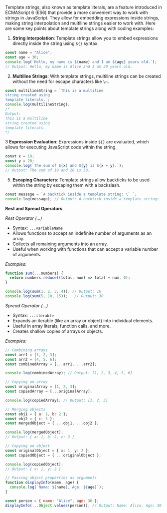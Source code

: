 Template strings, also known as template literals, are a feature introduced in ECMAScript 6 (ES6) that provide a more convenient way to work with strings in JavaScript. They allow for embedding expressions inside strings, making string interpolation and multiline strings easier to work with. Here are some key points about template strings along with coding examples:

1. **String Interpolation**: Template strings allow you to embed expressions directly inside the string using `${}` syntax.

```javascript
const name = "Alice";
const age = 30;
console.log(`Hello, my name is ${name} and I am ${age} years old.`);
// Output: Hello, my name is Alice and I am 30 years old.
```

2. **Multiline Strings**: With template strings, multiline strings can be created without the need for escape characters like `\n`.

```javascript
const multilineString = `This is a multiline
string created using
template literals.`;
console.log(multilineString);
/*
Output:
This is a multiline
string created using
template literals.
*/
```


3 **Expression Evaluation**: Expressions inside `${}` are evaluated, which allows for executing JavaScript code within the string.

```javascript
const x = 10;
const y = 20;
console.log(`The sum of ${x} and ${y} is ${x + y}.`);
// Output: The sum of 10 and 20 is 30.
```

5. **Escaping Characters**: Template strings allow backticks to be used within the string by escaping them with a backslash.

```javascript
const message = `A backtick inside a template string: \` `;
console.log(message); // Output: A backtick inside a template string: `
```


**Rest and Spread Operators**

*Rest Operator (...)*

- Syntax: `...variableName`
- Allows functions to accept an indefinite number of arguments as an array.
- Collects all remaining arguments into an array.
- Useful when working with functions that can accept a variable number of arguments.

*Examples:*

```javascript
function sum(...numbers) {
  return numbers.reduce((total, num) => total + num, 0);
}

console.log(sum(1, 2, 3, 4)); // Output: 10
console.log(sum(5, 10, 15));   // Output: 30
```

*Spread Operator (...)*

- Syntax: `...iterable`
- Expands an iterable (like an array or object) into individual elements.
- Useful in array literals, function calls, and more.
- Creates shallow copies of arrays or objects.

*Examples:*

```javascript
// Combining arrays
const arr1 = [1, 2, 3];
const arr2 = [4, 5, 6];
const combinedArray = [...arr1, ...arr2];

console.log(combinedArray); // Output: [1, 2, 3, 4, 5, 6]

// Copying an array
const originalArray = [1, 2, 3];
const copiedArray = [...originalArray];

console.log(copiedArray); // Output: [1, 2, 3]

// Merging objects
const obj1 = { a: 1, b: 2 };
const obj2 = { c: 3 };
const mergedObject = { ...obj1, ...obj2 };

console.log(mergedObject);
// Output: { a: 1, b: 2, c: 3 }

// Copying an object
const originalObject = { x: 1, y: 2 };
const copiedObject = { ...originalObject };

console.log(copiedObject);
// Output: { x: 1, y: 2 }

// Passing object properties as arguments
function displayInfo(name, age) {
  console.log(`Name: ${name}, Age: ${age}`);
}

const person = { name: "Alice", age: 30 };
displayInfo(...Object.values(person)); // Output: Name: Alice, Age: 30
```
